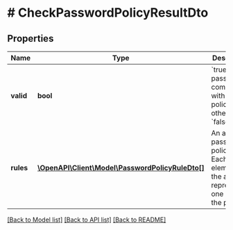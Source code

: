 # # CheckPasswordPolicyResultDto

## Properties

Name | Type | Description | Notes
------------ | ------------- | ------------- | -------------
**valid** | **bool** | &#x60;true&#x60; if the password is compliant with the policy, otherwise &#x60;false&#x60;. | [optional]
**rules** | [**\OpenAPI\Client\Model\PasswordPolicyRuleDto[]**](PasswordPolicyRuleDto.md) | An array of password policy rules. Each element of the array is representing one rule of the policy. | [optional]

[[Back to Model list]](../../README.md#models) [[Back to API list]](../../README.md#endpoints) [[Back to README]](../../README.md)
